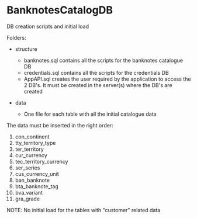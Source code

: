 # BanknotesCatalogDB
 DB creation scripts and initial load

Folders:

- structure
	- banknotes.sql contains all the scripts for the banknotes catalogue DB
	- credentials.sql contains all the scripts for the credentials DB
	- AppAPI.sql creates the user required by the application to access the 2 DB's. It must be created in the server(s) where the DB's are created

- data
	* One file for each table with all the initial catalogue data 
	
The data must be inserted in the right order:

1. con_continent
2. tty_territory_type
3. ter_territory
4. cur_currency
5. tec_territory_currency
6. ser_series
7. cus_currency_unit
8. ban_banknote
9. bta_banknote_tag
10. bva_variant
11. gra_grade

NOTE: No initial load for the tables with "customer" related data